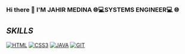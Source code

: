 ### Hi there  👋  I'M JAHIR MEDINA :globe_with_meridians::computer:SYSTEMS ENGINEER:computer: :globe_with_meridians:



## ***SKILLS***
[<img src="https://img.shields.io/badge/HTML5-%23E34F26.svg?&style=for-the-badge&logo=html5&logoColor=white" alt="HTML"/>](https://developer.mozilla.org/es/docs/Web/HTML)
[<img src="https://img.shields.io/badge/CSS3-%231572B6.svg?&style=for-the-badge&logo=css3&logoColor=white" alt="CSS3"/>](https://developer.mozilla.org/es/docs/Web/CSS)
[<img src="https://img.shields.io/badge/JAVA-%23c41414.svg?&style=for-the-badge&logo=java&logoColor=white" alt="JAVA"/>](https://www.oracle.com/co/java/technologies/javase-downloads.html)
[<img src="https://img.shields.io/badge/GIT-%23F05032.svg?&style=for-the-badge&logo=git&logoColor=white" alt="GIT"/>](https://git-scm.com/)
